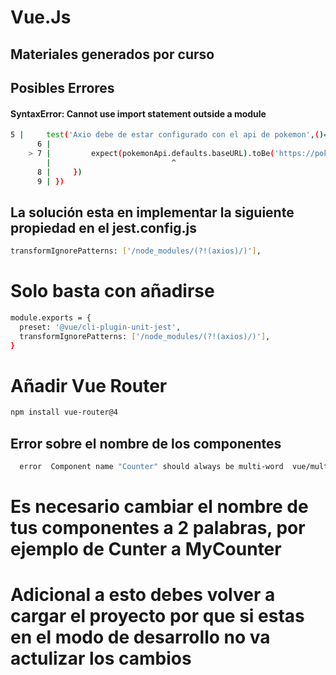 # Vue.Js
## Materiales generados por curso


## Posibles Errores



#### SyntaxError: Cannot use import statement outside a module 
```sh
5 |     test('Axio debe de estar configurado con el api de pokemon',()=>{
      6 |
    > 7 |         expect(pokemonApi.defaults.baseURL).toBe('https://pokeapi.co/api/v2/pokemon')
        |                           ^
      8 |     })
      9 | })
```

## La solución esta en implementar la siguiente propiedad en el jest.config.js

```sh
transformIgnorePatterns: ['/node_modules/(?!(axios)/)'],
```
# Solo basta con añadirse
```sh
module.exports = {
  preset: '@vue/cli-plugin-unit-jest',
  transformIgnorePatterns: ['/node_modules/(?!(axios)/)'],
}

```

# Añadir Vue Router
```sh
npm install vue-router@4
```

## Error sobre el nombre de los componentes

```sh
  error  Component name "Counter" should always be multi-word  vue/multi-word-component-names
```

# Es necesario cambiar el nombre de tus componentes a 2 palabras, por ejemplo de Cunter a MyCounter
# Adicional a esto debes volver a cargar el proyecto por que si estas en el modo de desarrollo no va actulizar los cambios